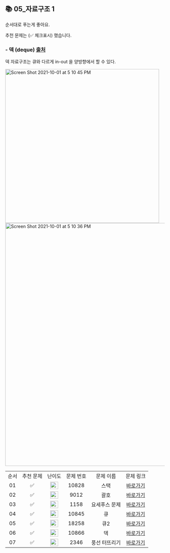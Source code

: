 ## 📚 05_자료구조 1

순서대로 푸는게 좋아요.

추천 문제는 (✅ 체크표시) 했습니다.

### - 덱 (deque) [출처](https://soft.plusblog.co.kr/24)

덱 자료구조는 큐와 다르게 in-out 을 양방향에서 할 수 있다.

<img width="486" alt="Screen Shot 2021-10-01 at 5 10 45 PM" src="https://user-images.githubusercontent.com/79779676/135587439-846c65b1-83d7-4032-aef7-bb13223666f1.png">

<img width="767" alt="Screen Shot 2021-10-01 at 5 10 36 PM" src="https://user-images.githubusercontent.com/79779676/135587452-9ff7ee0c-b705-4e27-aa0d-bf395e33b41d.png">

<br/>

<table>
  <tr>
    <td align="center">순서</td>
    <td align="center">추천 문제</td>
    <td align="center">난이도</td>
    <td align="center">문제 번호</td>
    <td align="center">문제 이름</td>
    <td align="center">문제 링크</td>
  </tr>
  <tr>
    <td align="center">01</td>
    <td align="center">✅</td>
    <td align="center"><img height="23px" width="25px" src="https://d2gd6pc034wcta.cloudfront.net/tier/7.svg"></td>
    <td align="center">10828</td>
    <td align="center">스택</td>
    <td align="center"><a href="https://www.acmicpc.net/problem/10828">바로가기</a></td>
  </tr>
  <tr>
    <td align="center">02</td>
    <td align="center">✅</td>
    <td align="center"><img height="23px" width="25px" src="https://d2gd6pc034wcta.cloudfront.net/tier/7.svg"></td>
    <td align="center">9012</td>
    <td align="center">괄호</td>
    <td align="center"><a href="https://www.acmicpc.net/problem/9012">바로가기</a></td>
  </tr>
  <tr>
    <td align="center">03</td>
    <td align="center">✅</td>
    <td align="center"><img height="23px" width="25px" src="https://d2gd6pc034wcta.cloudfront.net/tier/6.svg"></td>
    <td align="center">1158</td>
    <td align="center">요세푸스 문제</td>
    <td align="center"><a href="https://www.acmicpc.net/problem/1158">바로가기</a></td>
  </tr>
  <tr>
    <td align="center">04</td>
    <td align="center">✅</td>
    <td align="center"><img height="23px" width="25px" src="https://d2gd6pc034wcta.cloudfront.net/tier/7.svg"></td>
    <td align="center">10845</td>
    <td align="center">큐</td>
    <td align="center"><a href="https://www.acmicpc.net/problem/10845">바로가기</a></td>
  </tr>
  <tr>
    <td align="center">05</td>
    <td align="center">✅</td>
    <td align="center"><img height="23px" width="25px" src="https://d2gd6pc034wcta.cloudfront.net/tier/7.svg"></td>
    <td align="center">18258</td>
    <td align="center">큐2</td>
    <td align="center"><a href="https://www.acmicpc.net/problem/18258">바로가기</a></td>
  </tr>
  <tr>
    <td align="center">06</td>
    <td align="center">✅</td>
    <td align="center"><img height="23px" width="25px" src="https://d2gd6pc034wcta.cloudfront.net/tier/7.svg"></td>
    <td align="center">10866</td>
    <td align="center">덱</td>
    <td align="center"><a href="https://www.acmicpc.net/problem/10866">바로가기</a></td>
  </tr>
  <tr>
    <td align="center">07</td>
    <td align="center">✅</td>
    <td align="center"><img height="23px" width="25px" src="https://d2gd6pc034wcta.cloudfront.net/tier/8.svg"></td>
    <td align="center">2346</td>
    <td align="center">풍선 터뜨리기</td>
    <td align="center"><a href="https://www.acmicpc.net/problem/2346">바로가기</a></td>
  </tr>
</table>

<br/><br/>
